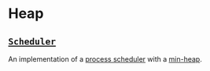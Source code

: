 # Heap

## [`Scheduler`](Program.java)

An implementation of a [process scheduler](<https://en.wikipedia.org/wiki/Scheduling_(computing)>) with a [min-heap](https://en.wikipedia.org/wiki/Heap_(data_structure)).
